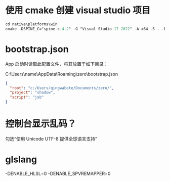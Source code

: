 # 使用 cmake 创建 visual studio 项目

```ps
cd native\platforms\win
cmake -DSPINE_C="spine-c-4.2" -G "Visual Studio 17 2022" -A x64 -S . -B build
```

# bootstrap.json

App 启动时读取此配置文件，将其放置于如下目录：

C:\Users\name\AppData\Roaming\zero\bootstrap.json

```json
{
  "root": "c:/Users/qingwabote/Documents/zero/",
  "project": "shadow",
  "script": "jsb"
}
```

# 控制台显示乱码？
勾选“使用 Unicode UTF-8 提供全球语言支持”

# glslang

-DENABLE_HLSL=0 -DENABLE_SPVREMAPPER=0
